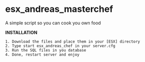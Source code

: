 # esx_andreas_masterchef

A simple script so you can cook you own food


**INSTALLATION**
```
1. Download the files and place them in your [ESX] directory
2. Type start esx_andreas_chef in your server.cfg
3. Run the SQL files in you database
4. Done, restart server and enjoy
```
